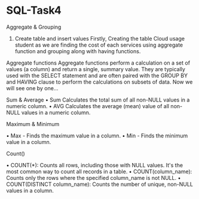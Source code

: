 # SQL-Task4
Aggregate & Grouping
1. Create table and insert values
Firstly, Creating the table Cloud usage student as we are finding the cost of each services using aggregate function and grouping along with having functions.
 
Aggregate functions 
Aggregate functions perform a calculation on a set of values (a column) and return a single, summary value. They are typically used with the SELECT statement and are often paired with the GROUP BY and HAVING clause to perform the calculations on subsets of data. 
Now we will see one by one…

Sum & Average 
•	Sum Calculates the total sum of all non-NULL values in a numeric column.
•	AVG Calculates the average (mean) value of all non-NULL values in a numeric column.
 
Maximum & Minimum

•	Max - Finds the maximum value in a column.
•	Min - Finds the minimum value in a column.


Count() 

•	COUNT(*): Counts all rows, including those with NULL values. It's the most common way to count all records in a table.
•	COUNT(column_name): Counts only the rows where the specified column_name is not NULL.
•	COUNT(DISTINCT column_name): Counts the number of unique, non-NULL values in a column.

